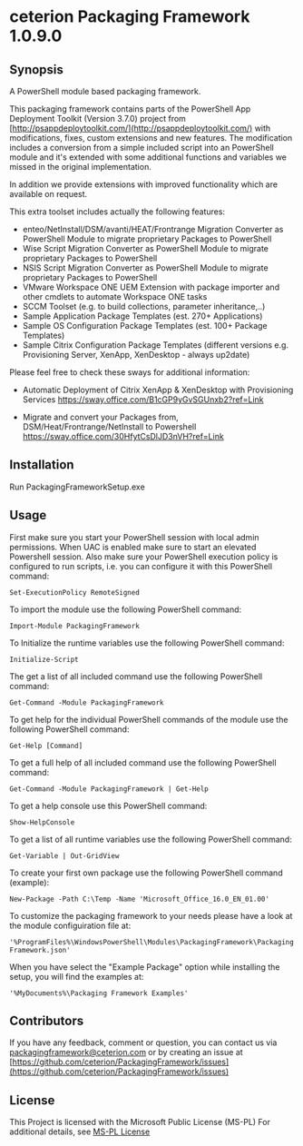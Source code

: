 # ceterion Packaging Framework 1.0.9.0

## Synopsis

A PowerShell module based packaging framework.

This packaging framework contains parts of the PowerShell App Deployment Toolkit (Version 3.7.0) project from
[http://psappdeploytoolkit.com/](http://psappdeploytoolkit.com/) with modifications, fixes, custom extensions 
and new features.
The modification includes a conversion from a simple included script into an PowerShell module and it's
extended with some additional functions and variables we missed in the original implementation.

In addition we provide extensions with improved functionality which are available on request. 

This extra toolset includes actually the following features:

- enteo/NetInstall/DSM/avanti/HEAT/Frontrange Migration Converter as PowerShell Module to migrate proprietary Packages to PowerShell
- Wise Script Migration Converter as PowerShell Module to migrate proprietary Packages to PowerShell
- NSIS Script Migration Converter as PowerShell Module to migrate proprietary Packages to PowerShell
- VMware Workspace ONE UEM Extension with package importer and other cmdlets to automate Workspace ONE tasks
- SCCM Toolset (e.g. to build collections, parameter inheritance,..)
- Sample Application Package Templates (est. 270+ Applications)
- Sample OS Configuration Package Templates (est. 100+ Package Templates)
- Sample Citrix Configuration Package Templates (different versions e.g. Provisioning Server, XenApp, XenDesktop -  always up2date)

Please feel free to check these sways for additional information:

- Automatic Deployment of Citrix XenApp & XenDesktop with Provisioning Services
  https://sway.office.com/B1cGP9yGvSGUnxb2?ref=Link
 
- Migrate and convert your Packages from, DSM/Heat/Frontrange/NetInstall to Powershell 
  https://sway.office.com/30HfytCsDlJD3nVH?ref=Link

## Installation

Run PackagingFrameworkSetup.exe

## Usage

First make sure you start your PowerShell session with local admin permissions.
When UAC is enabled make sure to start an elevated Powershell session.
Also make sure your PowerShell execution policy is configured to run scripts, i.e. you can configure it with this PowerShell command:

```Set-ExecutionPolicy RemoteSigned```

To import the module use the following PowerShell command:

```Import-Module PackagingFramework```

To Initialize the runtime variables use the following PowerShell command:

```Initialize-Script```

The get a list of all included command use the following PowerShell command:

```Get-Command -Module PackagingFramework```

To get help for the individual PowerShell commands of the module use the following PowerShell command:

```Get-Help [Command]```

To get a full help of all included command use the following PowerShell command:

```Get-Command -Module PackagingFramework | Get-Help```

To get a help console use this PowerShell command:

```Show-HelpConsole```

To get a list of all runtime variables use the following PowerShell command:

```Get-Variable | Out-GridView```

To create your first own package use the following PowerShell command (example):

```New-Package -Path C:\Temp -Name 'Microsoft_Office_16.0_EN_01.00'```

To customize the packaging framework to your needs please have a look at the module configuiration file at:

```'%ProgramFiles%\WindowsPowerShell\Modules\PackagingFramework\PackagingFramework.json'```

When you have select the "Example Package" option while installing the setup, you will find the examples at:

```'%MyDocuments%\Packaging Framework Examples'```

## Contributors

If you have any feedback, comment or question, you can contact us via [packagingframework@ceterion.com](mailto:packagingframework@ceterion.com) or by creating an issue at [https://github.com/ceterion/PackagingFramework/issues](https://github.com/ceterion/PackagingFramework/issues)

## License

This Project is licensed with the Microsoft Public License (MS-PL)
For additional details, see [MS-PL License](/LICENSE.txt)